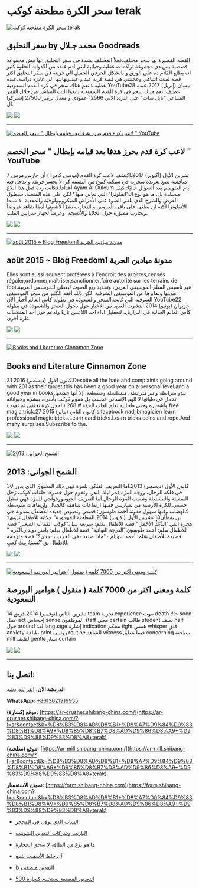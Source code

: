 # سحر الكرة مطحنة كوكب terak

<a href="https://swt.shibang-china.com/?l=ar&img&k=%D8%B3%D8%AD%D8%B1+%D8%A7%D9%84%D9%83%D8%B1%D8%A9+%D9%85%D8%B7%D8%AD%D9%86%D8%A9+%D9%83%D9%88%D9%83%D8%A8+terak" target="_blank">![سحر الكرة مطحنة كوكب terak](http://static.shibang-china.com/all-800x300/75.jpg)</a>

## سفر التحليق by محمد جـلال Goodreads
القصة القصيرة لها سحر مختلف.فعلاً المختلف بشدة في سفر التحليق انها مش مجموعة قصصية بس.دي مجموعة تراكمات عقلية وحياتية لبني ادم عنده من الادوات الحلوة كتير انه يطلع الكلام ده على الورق و بالشكل الحرفي الجميل الي قريته في سفر التحليق اكتر قصة لفتت انتباهي وعجبتني هي قصة قرية عبد و عبد.ونهايتها الي عايزة دراسة.عبده عطيف: نعم هناك سحر في كرة القدم السعودية YouTube28 نيسان (إبريل) 2017.عبده عطيف: نعم هناك سحر في كرة القدم السعودية تابعوا البث المباشر من خلال القمر الصناعي &quot;نايل سات&quot; على التردد الآتي 12566 عمودي و معدل ترميز 27500 إشتركوا ال.


<a href="https://whatsapp.shibangsoft.com/WhatsApp.php" target="_blank" title="WhatsApp">![](http://static.shibang-china.com/icon/whatsapp.png)</a> <a href="https://swt.shibang-china.com/?l=ar&icon&k=%D8%B3%D8%AD%D8%B1+%D8%A7%D9%84%D9%83%D8%B1%D8%A9+%D9%85%D8%B7%D8%AD%D9%86%D8%A9+%D9%83%D9%88%D9%83%D8%A8+terak" target="_blank">![](http://static.shibang-china.com/icon/chat-ar.png)</a>

---

<a href="https://swt.shibang-china.com/?l=ar&img&k=%D8%B3%D8%AD%D8%B1+%D8%A7%D9%84%D9%83%D8%B1%D8%A9+%D9%85%D8%B7%D8%AD%D9%86%D8%A9+%D9%83%D9%88%D9%83%D8%A8+terak" target="_blank">![لاعب كرة قدم يحرز هدفا بعد قيامه بإبطال &quot; سحر الخصم &quot; YouTube](http://static.shibang-china.com/all-800x300/243.jpg)</a>

## لاعب كرة قدم يحرز هدفا بعد قيامه بإبطال &quot; سحر الخصم &quot; YouTube
7 تشرين الأول (أكتوبر) 2017.اكتشف لاعب كرة القدم (موسى كامرا ) أن حارس مرمى منافسه يضع تعويذة سحرية في شبكته كنوع من التميمة كي لا يخسر فريقه و يدخل فيه أهدافا.فكانت ردة فعل هذا اللاع.Ayam Al Ouloum أيام العلوملم يعد السؤال حاليًا: كيف صحتك؟ بل، ما هو نوع الـ&quot;انفلونزا&quot; التي تعاني منها؟ لكن على هذه المنصة، سيطول العرض والشرح الذي يلقي الضوء على الأمراض الميكروبيولوجيّة والمعدية، لا سيما الأنفلونزا لكنه لن يطغى على باقي العروض و التجارب نظرًا لأهميتها أيضًا.شاهد عروضاً وتجارب مصوّرة حول الخلايا والأنسجة، وعرضاً لجهاز شرايين القلب.


<a href="https://whatsapp.shibangsoft.com/WhatsApp.php" target="_blank" title="WhatsApp">![](http://static.shibang-china.com/icon/whatsapp.png)</a> <a href="https://swt.shibang-china.com/?l=ar&icon&k=%D8%B3%D8%AD%D8%B1+%D8%A7%D9%84%D9%83%D8%B1%D8%A9+%D9%85%D8%B7%D8%AD%D9%86%D8%A9+%D9%83%D9%88%D9%83%D8%A8+terak" target="_blank">![](http://static.shibang-china.com/icon/chat-ar.png)</a>

---

<a href="https://swt.shibang-china.com/?l=ar&img&k=%D8%B3%D8%AD%D8%B1+%D8%A7%D9%84%D9%83%D8%B1%D8%A9+%D9%85%D8%B7%D8%AD%D9%86%D8%A9+%D9%83%D9%88%D9%83%D8%A8+terak" target="_blank">![août 2015 ~ Blog Freedom1 مدونة ميادين الحرية](http://static.shibang-china.com/all-800x300/588.jpg)</a>

## août 2015 ~ Blog Freedom1 مدونة ميادين الحرية
Elles sont aussi souvent proférées à l&#39;endroit des arbitres,censés réguler,ordonner,maîtriser,sanctionner,faire autorité sur les terrains de foot.عبر تأسيس السلم الموسيقي العربي، وتحديد ربع الصوت ليعطي للموسيقى العربية هويتها وتمايزها عن الموسيقى الشرقية، لكن ذلك أفقد الكثير من سحر الموسيقى الشرقية التي كانت.السحر والشعوذة في بطولة كأس العالم أخبار الآن YouTube22 حزيران (يونيو) 2014.انتشرت العديد من الأخبار حول دخول السحر والشعوذة في بطولة كأس العالم الحالية في البرازيل، لتعطيل اداء احد اللاعبين تارةً ولدعم فوز أحد المنتخبات تارة أخرى.


<a href="https://whatsapp.shibangsoft.com/WhatsApp.php" target="_blank" title="WhatsApp">![](http://static.shibang-china.com/icon/whatsapp.png)</a> <a href="https://swt.shibang-china.com/?l=ar&icon&k=%D8%B3%D8%AD%D8%B1+%D8%A7%D9%84%D9%83%D8%B1%D8%A9+%D9%85%D8%B7%D8%AD%D9%86%D8%A9+%D9%83%D9%88%D9%83%D8%A8+terak" target="_blank">![](http://static.shibang-china.com/icon/chat-ar.png)</a>

---

<a href="https://swt.shibang-china.com/?l=ar&img&k=%D8%B3%D8%AD%D8%B1+%D8%A7%D9%84%D9%83%D8%B1%D8%A9+%D9%85%D8%B7%D8%AD%D9%86%D8%A9+%D9%83%D9%88%D9%83%D8%A8+terak" target="_blank">![Books and Literature Cinnamon Zone](http://static.shibang-china.com/all-800x300/514.jpg)</a>

## Books and Literature Cinnamon Zone
31 كانون الأول (ديسمبر) 2016.Despite all the hate and complaints going around with 201 as their target,this has been a good year on a personal level,and a good year in books.تبدو مترابطة وغير مترابطة، متسلسلة ومتقطعة، إلا أنها جميعها تحمل في طياتها لا الهم الإنساني فحسب بل هموم كوكب بأسره، ببشره وحيواناته وأشجاره وحتى طحالبه.تعلم العاب الخفة # 268 ( اجعل كرة تختفي ثم تعود ) free magic trick.27 كانون الثاني (يناير) 2015.s.facebook nadjibmagicien learn professional magic tricks.Learn card tricks.Learn tricks coins and rope.And many surprises.Subscribe to the.


<a href="https://whatsapp.shibangsoft.com/WhatsApp.php" target="_blank" title="WhatsApp">![](http://static.shibang-china.com/icon/whatsapp.png)</a> <a href="https://swt.shibang-china.com/?l=ar&icon&k=%D8%B3%D8%AD%D8%B1+%D8%A7%D9%84%D9%83%D8%B1%D8%A9+%D9%85%D8%B7%D8%AD%D9%86%D8%A9+%D9%83%D9%88%D9%83%D8%A8+terak" target="_blank">![](http://static.shibang-china.com/icon/chat-ar.png)</a>

---

<a href="https://swt.shibang-china.com/?l=ar&img&k=%D8%B3%D8%AD%D8%B1+%D8%A7%D9%84%D9%83%D8%B1%D8%A9+%D9%85%D8%B7%D8%AD%D9%86%D8%A9+%D9%83%D9%88%D9%83%D8%A8+terak" target="_blank">![الشمخ الجوانى: 2013](http://static.shibang-china.com/all-800x300/237.jpg)</a>

## الشمخ الجوانى: 2013
30 كانون الأول (ديسمبر) 2013.أما التعريف الفلكي للمزة فهي ذلك المخلوق الذي يدور في فلكه الرجال، ووجه المزة قمر ليلة البدر، وتحوم حول خصرها حلقات كوكب زحل المضيئة والمشتعلة وتصيب المزة الرجال.أما التعريف الجيومورفولجي للمزة فهي تمثيل حقيقي للكرة الأرضية من تضاريس ففيها ارتفاعات شاهقة كالجبال وإرتفاهات متوسطة كالهضاب وفيها سهول.مدونة أحمد طوسون: قصص ونصوص جديدة للأطفال بمدونة حي بن يقظان18 تشرين الأول (أكتوبر) 2014.المطحنة المهجورة&quot; حكاية للأطفال ترويها: هجرة الص.&quot;الدِّيْكُ الأَحْمَرُ &quot; قصة للأطفال بقلم: سريعة سل.&quot;كوكب الفقاعة الصغير&quot; قصة للأطفال بقلم: أحمد طوسون.&quot;الدرجة النهائية&quot; قصة للأطفال بقلم: ياسر دويدار.الكرة &quot; قصيدة للأطفال بقلم: أحمد سويلم &middot; &quot;ماذا صنعت في الحرب يا جدي؟&quot; قصة مترجمة للأطفال بق.&quot;نُسَيبَةُ بِنتُ كَعبٍ.


<a href="https://whatsapp.shibangsoft.com/WhatsApp.php" target="_blank" title="WhatsApp">![](http://static.shibang-china.com/icon/whatsapp.png)</a> <a href="https://swt.shibang-china.com/?l=ar&icon&k=%D8%B3%D8%AD%D8%B1+%D8%A7%D9%84%D9%83%D8%B1%D8%A9+%D9%85%D8%B7%D8%AD%D9%86%D8%A9+%D9%83%D9%88%D9%83%D8%A8+terak" target="_blank">![](http://static.shibang-china.com/icon/chat-ar.png)</a>

---

<a href="https://swt.shibang-china.com/?l=ar&img&k=%D8%B3%D8%AD%D8%B1+%D8%A7%D9%84%D9%83%D8%B1%D8%A9+%D9%85%D8%B7%D8%AD%D9%86%D8%A9+%D9%83%D9%88%D9%83%D8%A8+terak" target="_blank">![كلمة ومعنى اكثر من 7000 كلمة ( منقول ) هوامير البورصة السعودية](http://static.shibang-china.com/all-800x300/75.jpg)</a>

## كلمة ومعنى اكثر من 7000 كلمة ( منقول ) هوامير البورصة السعودية
14 تشرين الثاني (نوفمبر) 2014.فريق team تجربة experience موت death حالا soon عمل act إحساس sense الموظفون staff معين certain طالب student نصف half حول around لغة language.إشارة indication محكم tight همس whisper قلق anxiety طباعة print روتيني routine الشاهد witness فيما يتعلق concerning مطحنة mill لطيف gentle ستار curtain

<a href="https://whatsapp.shibangsoft.com/WhatsApp.php" target="_blank" title="WhatsApp">![](http://static.shibang-china.com/icon/whatsapp.png)</a> <a href="https://swt.shibang-china.com/?l=ar&icon&k=%D8%B3%D8%AD%D8%B1+%D8%A7%D9%84%D9%83%D8%B1%D8%A9+%D9%85%D8%B7%D8%AD%D9%86%D8%A9+%D9%83%D9%88%D9%83%D8%A8+terak" target="_blank">![](http://static.shibang-china.com/icon/chat-ar.png)</a>

---
## اتصل بنا:

**الدردشة الآن:** [انقر للدردشة](https://swt.shibang-china.com?l=ar&contact&k=%D8%B3%D8%AD%D8%B1+%D8%A7%D9%84%D9%83%D8%B1%D8%A9+%D9%85%D8%B7%D8%AD%D9%86%D8%A9+%D9%83%D9%88%D9%83%D8%A8+terak)

**WhatsApp:**  [+8613621919955](https://whatsapp.shibangsoft.com/WhatsApp.php)

**موقع (كسارة):** [https://ar-crusher.shibang-china.com/](https://ar-crusher.shibang-china.com/?l=ar&contact&k=%D8%B3%D8%AD%D8%B1+%D8%A7%D9%84%D9%83%D8%B1%D8%A9+%D9%85%D8%B7%D8%AD%D9%86%D8%A9+%D9%83%D9%88%D9%83%D8%A8+terak)

**موقع (مطحنة):** [https://ar-mill.shibang-china.com/](https://ar-mill.shibang-china.com/?l=ar&contact&k=%D8%B3%D8%AD%D8%B1+%D8%A7%D9%84%D9%83%D8%B1%D8%A9+%D9%85%D8%B7%D8%AD%D9%86%D8%A9+%D9%83%D9%88%D9%83%D8%A8+terak)

**نموذج الاستفسار:** [https://form.shibang-china.com](https://form.shibang-china.com?l=ar&contact&k=%D8%B3%D8%AD%D8%B1+%D8%A7%D9%84%D9%83%D8%B1%D8%A9+%D9%85%D8%B7%D8%AD%D9%86%D8%A9+%D9%83%D9%88%D9%83%D8%A8+terak)

* [الشاب الذي توفى في المحجر](../22/%D8%A7%D9%84%D8%B4%D8%A7%D8%A8%20%D8%A7%D9%84%D8%B0%D9%8A%20%D8%AA%D9%88%D9%81%D9%89%20%D9%81%D9%8A%20%D8%A7%D9%84%D9%85%D8%AD%D8%AC%D8%B1.md)

* [الباريت وشركات التعدين البنتونيت](../25/%D8%A7%D9%84%D8%A8%D8%A7%D8%B1%D9%8A%D8%AA%20%D9%88%D8%B4%D8%B1%D9%83%D8%A7%D8%AA%20%D8%A7%D9%84%D8%AA%D8%B9%D8%AF%D9%8A%D9%86%20%D8%A7%D9%84%D8%A8%D9%86%D8%AA%D9%88%D9%86%D9%8A%D8%AA.md)

* [ما هو نوع من الطاقة لا سحق الحجارة](../23/%D9%85%D8%A7%20%D9%87%D9%88%20%D9%86%D9%88%D8%B9%20%D9%85%D9%86%20%D8%A7%D9%84%D8%B7%D8%A7%D9%82%D8%A9%20%D9%84%D8%A7%20%D8%B3%D8%AD%D9%82%20%D8%A7%D9%84%D8%AD%D8%AC%D8%A7%D8%B1%D8%A9.md)

* [آل خلط الأسفلت للبيع](../25/%D8%A2%D9%84%20%D8%AE%D9%84%D8%B7%20%D8%A7%D9%84%D8%A3%D8%B3%D9%81%D9%84%D8%AA%20%D9%84%D9%84%D8%A8%D9%8A%D8%B9.md)

* [التعدين منطقة زكا](../24/%D8%A7%D9%84%D8%AA%D8%B9%D8%AF%D9%8A%D9%86%20%D9%85%D9%86%D8%B7%D9%82%D8%A9%20%D8%B2%D9%83%D8%A7.md)

* [500 التعدين المصنعة تستخدم كسارة](../25/500%20%D8%A7%D9%84%D8%AA%D8%B9%D8%AF%D9%8A%D9%86%20%D8%A7%D9%84%D9%85%D8%B5%D9%86%D8%B9%D8%A9%20%D8%AA%D8%B3%D8%AA%D8%AE%D8%AF%D9%85%20%D9%83%D8%B3%D8%A7%D8%B1%D8%A9.md)